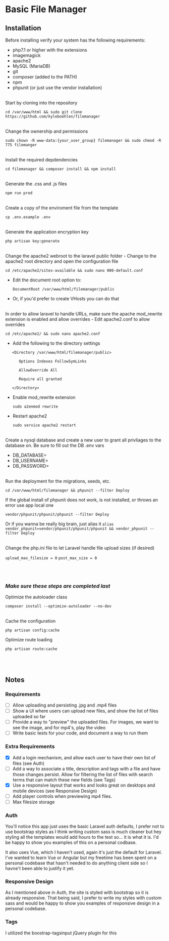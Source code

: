 # Basic File Manager

## Installation
Before installing verify your system has the following requirements:
- php7.1 or higher with the extensions
- imagemagick
- apache2
- MySQL (MariaDB)
- git
- composer (added to the PATH)
- npm
- phpunit (or just use the vendor installation)

<br/>
Start by cloning into the repository

`cd /var/www/html && sudo git clone https://github.com/kyleboehlen/filemanager`

<br/>
Change the ownership and permissions

`sudo chown -R www-data:{your_user_group} filemanager && sudo chmod -R 775 filemanger`

<br/>
Install the required depdendencies

`cd filemanager && composer install && npm install`

<br/>
Generate the .css and .js files

`npm run prod`

<br/>
Create a copy of the enviroment file from the template

`cp .env.example .env`

<br/>
Generate the application encryption key

`php artisan key:generate`

<br/>
Change the apache2 webroot to the laravel public folder
- Change to the apache2 root directory and open the configuration file

   `cd /etc/apache2/sites-available && sudo nano 000-default.conf`
- Edit the document root option to:

   `DocumentRoot /var/www/html/filemanager/public`
- Or, if you'd prefer to create VHosts you can <a src="https://www.ostechnix.com/configure-apache-virtual-hosts-ubuntu-part-1/">do that</a>

<br/>
In order to allow laravel to handle URLs, make sure the apache mod_rewrite extension is enabled and allow overrides
- Edit apache2.conf to allow overrides

   `cd /etc/apache2/ && sudo nano apache2.conf`
- Add the following to the directory settings

```
   <Directory /var/www/html/filemanager/public>

      Options Indexes FollowSymLinks

      AllowOverride All

      Require all granted

   </Directory>
```

- Enable mod_rewrite extension

   `sudo a2enmod rewrite`
- Restart apache2

   `sudo service apache2 restart`

<br/>
Create a nysql database and create a new user to grant all privliages to the database on. Be sure to fill out the DB .env vars

- DB_DATABASE=
- DB_USERNAME=
- DB_PASSWORD=

<br/>
Run the deployment for the migrations, seeds, etc.

`cd /var/www/html/filemanager && phpunit --filter Deploy`

If the global install of phpunit does not work, is not installed, or throws an error use app local one

`vendor/phpunit/phpunit/phpunit --filter Deploy`

Or if you wanna be really big brain, just alias it
`alias vendor_phpunit=vendor/phpunit/phpunit/phpunit && vendor_phpunit --filter Deploy`

<br/>
Change the php.ini file to let Laravel handle file upload sizes (if desired)

`upload_max_filesize = 0`
`post_max_size = 0`

<br/><br/>
### _Make sure these steps are completed last_ 

Optimize the autoloader class

   `composer install --optimize-autoloader --no-dev`

<br/>
Cache the configuration

   `php artisan config:cache`


Optimize route loading

   `php artisan route:cache`

<br/><br/>

## Notes

### Requirements
- [ ] Allow uploading and persisting .jpg and .mp4 files
- [ ] Show a UI where users can upload new files, and show the list of files uploaded so far
- [ ] Provide a way to "preview" the uploaded files. For images, we want to see the image, and for mp4's, play the video
- [ ] Write basic tests for your code, and document a way to run them

### Extra Requirements
- [x] Add a login mechanism, and allow each user to have their own list of files (see Auth)
- [ ] Add a way to associate a title, description and tags with a file and have those changes persist. Allow for filtering the list of files with search terms that can match these new fields (see Tags)
- [x] Use a responsive layout that works and looks great on desktops and mobile devices (see Responsive Design)
- [ ] Add player controls when previewing mp4 files.
- [ ] Max filesize storage

### Auth
You'll notice this app just uses the basic Laravel auth defaults, I prefer not to use bootstrap styles as I think writing custom sass is much cleaner but hey styling all the templates would add hours to the test so... it is what it is. I'd be happy to show you examples of this on a personal codbase.

It also uses Vue, which I haven't used, again it's just the default for Laravel. I've wanted to learn Vue or Angular but my freetime has been spent on a personal codebase that hasn't needed to do anything client side so I havne't been able to justify it yet.

### Responsive Design
As I mentioned above in Auth, the site is styled with bootstrap so it is already responsive. That being said, I prefer to write my styles with custom sass and would be happy to show you examples of responsive design in a personal codebase.

### Tags
I utilized the boostrap-tagsinput jQuery plugin for this